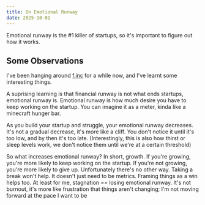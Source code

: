 ```yaml
---
title: On Emotional Runway
date: 2025-10-01
---
```

Emotional runway is the #1 killer of startups, so it's important to figure out how it works.

## Some Observations

I've been hanging around [f.inc](https://f.inc) for a while now, and I've learnt some interesting things. 

A suprising learning is that financial runway is not what ends startups, emotional runway is. Emotional runway is how much desire you have to keep working on the startup. You can imagine it as a meter, kinda like a minecraft hunger bar.

As you build your startup and struggle, your emotional runway decreases. It's not a gradual decrease, it's more like a cliff. You don't notice it until it's too low, and by then it's too late. (Interestingly, this is also how thirst or sleep levels work, we don't notice them until we're at a certain threshold)

So what increases emotional runway? In short, growth. If you're growing, you're more likely to keep working on the startup. If you're not growing, you're more likely to give up. Unfortunately there's no other way. Taking a break won't help. It doesn't just need to be metrics. Framing things as a win helps too. At least for me, stagnation == losing emotional runway. It's not burnout, it's more like frustration that things aren't changing; I'm not moving forward at the pace I want to be
